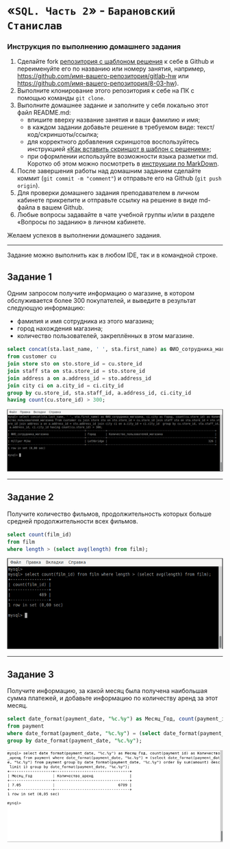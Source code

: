 # «`SQL. Часть 2`» - `Барановский Станислав`

### Инструкция по выполнению домашнего задания

1. Сделайте fork [репозитория c шаблоном решения](https://github.com/netology-code/sys-pattern-homework) к себе в Github и переименуйте его по названию или номеру занятия, например, https://github.com/имя-вашего-репозитория/gitlab-hw или https://github.com/имя-вашего-репозитория/8-03-hw).
2. Выполните клонирование этого репозитория к себе на ПК с помощью команды `git clone`.
3. Выполните домашнее задание и заполните у себя локально этот файл README.md:
   - впишите вверху название занятия и ваши фамилию и имя;
   - в каждом задании добавьте решение в требуемом виде: текст/код/скриншоты/ссылка;
   - для корректного добавления скриншотов воспользуйтесь инструкцией [«Как вставить скриншот в шаблон с решением»](https://github.com/netology-code/sys-pattern-homework/blob/main/screen-instruction.md);
   - при оформлении используйте возможности языка разметки md. Коротко об этом можно посмотреть в [инструкции по MarkDown](https://github.com/netology-code/sys-pattern-homework/blob/main/md-instruction.md).
4. После завершения работы над домашним заданием сделайте коммит (`git commit -m "comment"`) и отправьте его на Github (`git push origin`).
5. Для проверки домашнего задания преподавателем в личном кабинете прикрепите и отправьте ссылку на решение в виде md-файла в вашем Github.
6. Любые вопросы задавайте в чате учебной группы и/или в разделе «Вопросы по заданию» в личном кабинете.

Желаем успехов в выполнении домашнего задания.

---

Задание можно выполнить как в любом IDE, так и в командной строке.

## Задание 1

Одним запросом получите информацию о магазине, в котором обслуживается более 300 покупателей, и выведите в результат следующую информацию: 
- фамилия и имя сотрудника из этого магазина;
- город нахождения магазина;
- количество пользователей, закреплённых в этом магазине.
```sql
select concat(sta.last_name, ' ', sta.first_name) as ФИО_сотрудника_магазина, ci.city as Город_нахождения_магазина, count(cu.store_id) as Количество_пользователей_магазина
from customer cu
join store sto on sto.store_id = cu.store_id
join staff sta on sta.store_id = sto.store_id
join address a on a.address_id = sto.address_id
join city ci on a.city_id = ci.city_id
group by cu.store_id, sta.staff_id, a.address_id, ci.city_id
having count(cu.store_id) > 300;
```
![Скриншот выполнения запроса](https://github.com/temagraf/sql_2/blob/main/img/12-4-1.png "Скриншот выполнения запроса")

---
## Задание 2

Получите количество фильмов, продолжительность которых больше средней продолжительности всех фильмов.
```sql
select count(film_id)
from film
where length > (select avg(length) from film);
```
![Скриншот выполнения запроса](https://github.com/temagraf/sql_2/blob/main/img/12-4-2.png "Скриншот выполнения запроса")

---
## Задание 3

Получите информацию, за какой месяц была получена наибольшая сумма платежей, и добавьте информацию по количеству аренд за этот месяц.
```sql
select date_format(payment_date, "%c.%y") as Месяц_Год, count(payment_id) as Количество_аренд
from payment
where date_format(payment_date, "%c.%y") = (select date_format(payment_date, "%c.%y") from payment group by date_format(payment_date, "%c.%y") order by sum(amount) desc limit 1)
group by date_format(payment_date, "%c.%y");
```
![Скриншот выполнения запроса](https://github.com/temagraf/sql_2/blob/main/img/12-4-3.png "Скриншот выполнения запроса")

